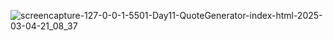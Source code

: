 

![screencapture-127-0-0-1-5501-Day11-QuoteGenerator-index-html-2025-03-04-21_08_37](https://github.com/user-attachments/assets/d0122926-5e14-4e2b-a539-d3df89aa2bd5)
